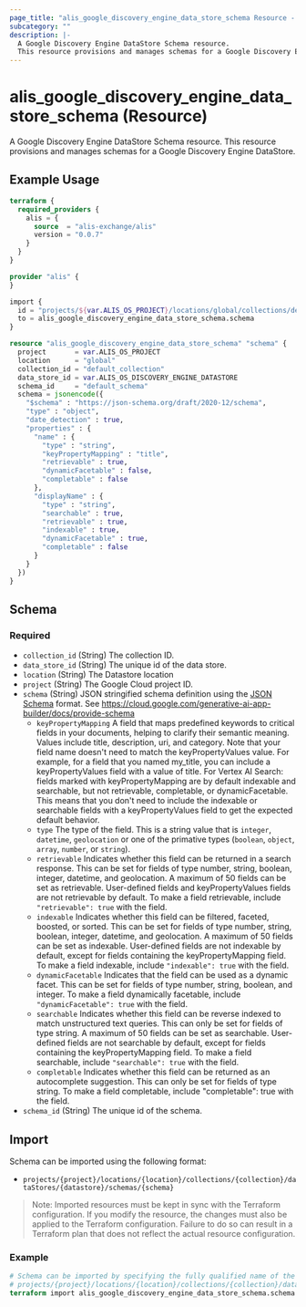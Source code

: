 ```yaml
---
page_title: "alis_google_discovery_engine_data_store_schema Resource - alis"
subcategory: ""
description: |-
  A Google Discovery Engine DataStore Schema resource.
  This resource provisions and manages schemas for a Google Discovery Engine DataStore.
---
```


# alis_google_discovery_engine_data_store_schema (Resource)

A Google Discovery Engine DataStore Schema resource.
This resource provisions and manages schemas for a Google Discovery Engine DataStore.

## Example Usage

```terraform
terraform {
  required_providers {
    alis = {
      source  = "alis-exchange/alis"
      version = "0.0.7"
    }
  }
}

provider "alis" {
}

import {
  id = "projects/${var.ALIS_OS_PROJECT}/locations/global/collections/default_collection/dataStores/${var.ALIS_OS_DISCOVERY_ENGINE_DATASTORE}/schemas/default_schema"
  to = alis_google_discovery_engine_data_store_schema.schema
}

resource "alis_google_discovery_engine_data_store_schema" "schema" {
  project       = var.ALIS_OS_PROJECT
  location      = "global"
  collection_id = "default_collection"
  data_store_id = var.ALIS_OS_DISCOVERY_ENGINE_DATASTORE
  schema_id     = "default_schema"
  schema = jsonencode({
    "$schema" : "https://json-schema.org/draft/2020-12/schema",
    "type" : "object",
    "date_detection" : true,
    "properties" : {
      "name" : {
        "type" : "string",
        "keyPropertyMapping" : "title",
        "retrievable" : true,
        "dynamicFacetable" : false,
        "completable" : false
      },
      "displayName" : {
        "type" : "string",
        "searchable" : true,
        "retrievable" : true,
        "indexable" : true,
        "dynamicFacetable" : true,
        "completable" : false
      }
    }
  })
}
```

<!-- schema generated by tfplugindocs -->
## Schema

### Required

- `collection_id` (String) The collection ID.
- `data_store_id` (String) The unique id of the data store.
- `location` (String) The Datastore location
- `project` (String) The Google Cloud project ID.
- `schema` (String) JSON stringified schema definition using the [JSON Schema](https://json-schema.org/) format. See https://cloud.google.com/generative-ai-app-builder/docs/provide-schema
	- `keyPropertyMapping` A field that maps predefined keywords to critical fields in your documents,
	helping to clarify their semantic meaning. Values include title, description, uri, and category.
	Note that your field name doesn't need to match the keyPropertyValues value.
	For example, for a field that you named my_title, you can include a keyPropertyValues field with a value of title.
	For Vertex AI Search: fields marked with keyPropertyMapping are by default indexable and searchable, but not retrievable, completable, or dynamicFacetable.
	This means that you don't need to include the indexable or searchable fields with a keyPropertyValues field to get the expected default behavior.
	- `type` The type of the field. This is a string value that is `integer`, `datetime`, `geolocation` or one of the primative types (`boolean`, `object`, `array`, `number`, or `string`).
	- `retrievable` Indicates whether this field can be returned in a search response. This can be set for fields of type number, string, boolean, integer, datetime, and geolocation.
	A maximum of 50 fields can be set as retrievable. User-defined fields and keyPropertyValues fields are not retrievable by default. To make a field retrievable, include `"retrievable": true` with the field.
	- `indexable` Indicates whether this field can be filtered, faceted, boosted, or sorted. This can be set for fields of type number, string, boolean, integer, datetime, and geolocation.
	A maximum of 50 fields can be set as indexable. User-defined fields are not indexable by default, except for fields containing the keyPropertyMapping field.
	To make a field indexable, include `"indexable": true` with the field.
	- `dynamicFacetable` Indicates that the field can be used as a dynamic facet. This can be set for fields of type number, string, boolean, and integer. To make a field dynamically facetable, include `"dynamicFacetable": true` with the field.
	- `searchable` Indicates whether this field can be reverse indexed to match unstructured text queries. This can only be set for fields of type string. A maximum of 50 fields can be set as searchable.
	User-defined fields are not searchable by default, except for fields containing the keyPropertyMapping field. To make a field searchable, include `"searchable": true` with the field.
	- `completable` Indicates whether this field can be returned as an autocomplete suggestion. This can only be set for fields of type string. To make a field completable, include "completable": true with the field.
- `schema_id` (String) The unique id of the schema.

## Import

Schema can be imported using the following format:

- `projects/{project}/locations/{location}/collections/{collection}/dataStores/{datastore}/schemas/{schema}`

> Note: Imported resources must be kept in sync with the Terraform configuration. If you modify the resource, the changes must also be applied to the Terraform configuration. Failure to do so can result in a Terraform plan that does not reflect the actual resource configuration.

### Example

```terraform
# Schema can be imported by specifying the fully qualified name of the schema
# projects/{project}/locations/{location}/collections/{collection}/dataStores/{datastore}/schemas/{schema}
terraform import alis_google_discovery_engine_data_store_schema.schema "projects/{project}/locations/{location}/collections/{collection}/dataStores/{datastore}/schemas/{schema}"
```
